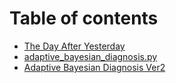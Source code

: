 # Table of contents

* [The Day After Yesterday](README.md)
* [adaptive\_bayesian\_diagnosis.py](adaptive_bayesian_diagnosis.py.md)
* [Adaptive Bayesian Diagnosis Ver2](adaptive-bayesian-diagnosis-ver2.md)
